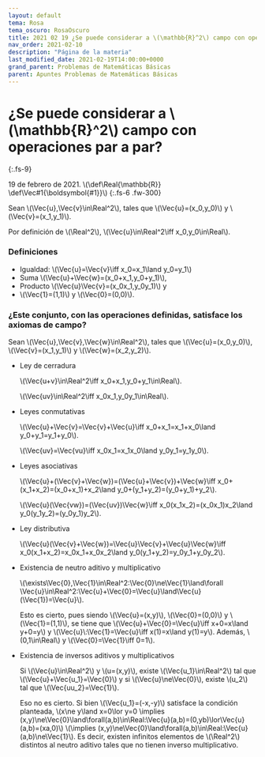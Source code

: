 ```yaml
---
layout: default
tema: Rosa
tema_oscuro: RosaOscuro
title: 2021 02 19 ¿Se puede considerar a \(\mathbb{R}^2\) campo con operaciones par a par?
nav_order: 2021-02-10
description: "Página de la materia"
last_modified_date: 2021-02-19T14:00:00+0000
grand_parent: Problemas de Matemáticas Básicas
parent: Apuntes Problemas de Matemáticas Básicas
---
```


# ¿Se puede considerar a&nbsp;<span class="deg-sitio deg-sitio-texto">\\(\mathbb{R}^2\\)</span> campo con operaciones par a par?
{:.fs-9}

19 de febrero de 2021.
\\(\def\Real{\mathbb{R}} \def\Vec#1{\boldsymbol{#1}}\\)
{:.fs-6 .fw-300}

Sean \\(\Vec{u},\Vec{v}\in\Real^2\\), tales que \\(\Vec{u}=(x_0,y_0)\\) y \\(\Vec{v}=(x_1,y_1)\\).

Por definición de \\(\Real^2\\), \\(\Vec{u}\in\Real^2\iff x_0,y_0\in\Real\\).

### Definiciones

* Igualdad: \\(\Vec{u}=\Vec{v}\iff x_0=x_1\land y_0=y_1\\)
* Suma \\(\Vec{u}+\Vec{w}=(x_0+x_1,y_0+y_1)\\),
* Producto \\(\Vec{u}\Vec{v}=(x_0x_1,y_0y_1)\\) y
* \\(\Vec{1}=(1,1)\\) y \\(\Vec{0}=(0,0)\\).

### ¿Este conjunto, con las operaciones definidas, satisface los axiomas de campo?

Sean \\(\Vec{u},\Vec{v},\Vec{w}\in\Real^2\\), tales que \\(\Vec{u}=(x_0,y_0)\\), \\(\Vec{v}=(x_1,y_1)\\) y \\(\Vec{w}=(x_2,y_2)\\).

* Ley de cerradura
  
  \\(\Vec{u+v}\in\Real^2\iff x_0+x_1,y_0+y_1\in\Real\\).

  \\(\Vec{uv}\in\Real^2\iff x_0x_1,y_0y_1\in\Real\\).
* Leyes conmutativas
  
  \\(\Vec{u}+\Vec{v}=\Vec{v}+\Vec{u}\iff x_0+x_1=x_1+x_0\land y_0+y_1=y_1+y_0\\).

  \\(\Vec{uv}=\Vec{vu}\iff x_0x_1=x_1x_0\land y_0y_1=y_1y_0\\).
* Leyes asociativas
  
  \\(\Vec{u}+(\Vec{v}+\Vec{w})=(\Vec{u}+\Vec{v})+\Vec{w}\iff x_0+(x_1+x_2)=(x_0+x_1)+x_2\land y_0+(y_1+y_2)=(y_0+y_1)+y_2\\).

  \\(\Vec{u}(\Vec{vw})=(\Vec{uv})\Vec{w}\iff x_0(x_1x_2)=(x_0x_1)x_2\land y_0(y_1y_2)=(y_0y_1)y_2\\).

* Ley distributiva
  
  \\(\Vec{u}(\Vec{v}+\Vec{w})=\Vec{u}\Vec{v}+\Vec{u}\Vec{w}\iff x_0(x_1+x_2)=x_0x_1+x_0x_2\land y_0(y_1+y_2)=y_0y_1+y_0y_2\\).

* Existencia de neutro aditivo y multiplicativo
  
  \\(\exists\Vec{0},\Vec{1}\in\Real^2:\Vec{0}\ne\Vec{1}\land\forall \Vec{u}\in\Real^2:\Vec{u}+\Vec{0}=\Vec{u}\land\Vec{u}(\Vec{1})=\Vec{u}\\).

  Esto es cierto, pues siendo \\(\Vec{u}=(x,y)\\), \\(\Vec{0}=(0,0)\\) y \\(\Vec{1}=(1,1)\\), se tiene que \\(\Vec{u}+\Vec{0}=\Vec{u}\iff x+0=x\land y+0=y\\) y \\(\Vec{u}\\:\Vec{1}=\Vec{u}\iff x(1)=x\land y(1)=y\\). Además, \\(0,1\in\Real\\) y \\(\Vec{0}=\Vec{1}\iff 0=1\\).

* Existencia de inversos aditivos y multiplicativos
  
  Si \\(\Vec{u}\in\Real^2\\) y \\(u=(x,y)\\), existe \\(\Vec{u_1}\in\Real^2\\) tal que \\(\Vec{u}+\Vec{u_1}=\Vec{0}\\) y si \\(\Vec{u}\ne\Vec{0}\\), existe \\(u_2\\) tal que \\(\Vec{uu_2}=\Vec{1}\\).

  Eso no es cierto. Si bien \\(\Vec{u_1}=(-x,-y)\\) satisface la condición planteada, \\(x\ne y\land x=0\lor y=0 \implies (x,y)\ne\Vec{0}\land\forall(a,b)\in\Real:\Vec{u}(a,b)=(0,yb)\lor\Vec{u}(a,b)=(xa,0)\\) \\(\implies (x,y)\ne\Vec{0}\land\forall(a,b)\in\Real:\Vec{u}(a,b)\ne\Vec{1}\\). Es decir, existen infinitos elementos de \\(\Real^2\\) distintos al neutro aditivo tales que no tienen inverso multiplicativo.


